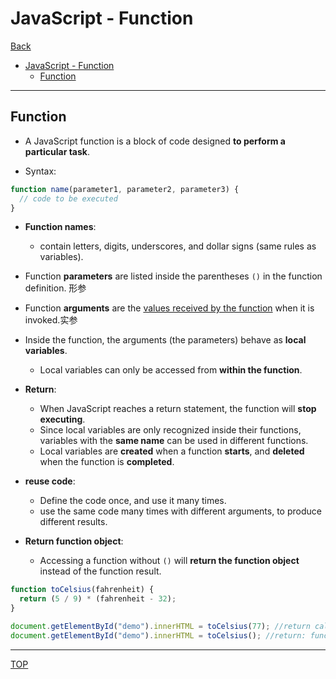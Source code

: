 # JavaScript - Function

[Back](../index.md)

- [JavaScript - Function](#javascript---function)
  - [Function](#function)

---

## Function

- A JavaScript function is a block of code designed **to perform a particular task**.

- Syntax:

```js
function name(parameter1, parameter2, parameter3) {
  // code to be executed
}
```

- **Function names**:

  - contain letters, digits, underscores, and dollar signs (same rules as variables).

- Function **parameters** are listed inside the parentheses `()` in the function definition. 形参

- Function **arguments** are the <u>values received by the function</u> when it is invoked.实参

- Inside the function, the arguments (the parameters) behave as **local variables**.

  - Local variables can only be accessed from **within the function**.

- **Return**:

  - When JavaScript reaches a return statement, the function will **stop executing**.
  - Since local variables are only recognized inside their functions, variables with the **same name** can be used in different functions.
  - Local variables are **created** when a function **starts**, and **deleted** when the function is **completed**.

- **reuse code**:
  - Define the code once, and use it many times.
  - use the same code many times with different arguments, to produce different results.
- **Return function object**:
  - Accessing a function without `()` will **return the function object** instead of the function result.

```js
function toCelsius(fahrenheit) {
  return (5 / 9) * (fahrenheit - 32);
}

document.getElementById("demo").innerHTML = toCelsius(77); //return calculated result;
document.getElementById("demo").innerHTML = toCelsius(); //return: function toCelsius(f) { return (5/9) * (f-32); }
```

---

[TOP](#javascript---function)
